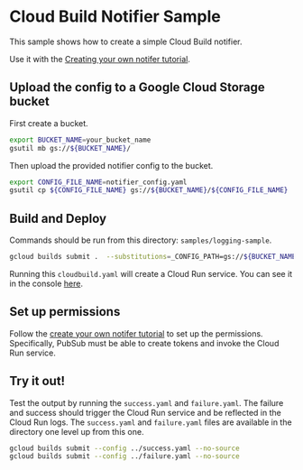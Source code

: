 # Cloud Build Notifier Sample

This sample shows how to create a simple Cloud Build notifier.

Use it with the [Creating your own notifer tutorial](https://cloud.google.com/cloud-build/docs/configuring-notifications/create-notifier).

## Upload the config to a Google Cloud Storage bucket 

First create a bucket.

```sh
export BUCKET_NAME=your_bucket_name
gsutil mb gs://${BUCKET_NAME}/
```

Then upload the provided notifier config to the bucket.

```sh
export CONFIG_FILE_NAME=notifier_config.yaml
gsutil cp ${CONFIG_FILE_NAME} gs://${BUCKET_NAME}/${CONFIG_FILE_NAME}
```

## Build and Deploy

Commands should be run from this directory: `samples/logging-sample`.

```sh
gcloud builds submit .  --substitutions=_CONFIG_PATH=gs://${BUCKET_NAME}/${CONFIG_FILE_NAME}
```

Running this `cloudbuild.yaml` will create a Cloud Run service.  You can see it in the console [here](https://console.cloud.google.com/run).


## Set up permissions 
Follow the [create your own notifer tutorial](https://cloud.google.com/cloud-build/docs/configuring-notifications/create-notifier#configuring_notifications) to set up the permissions. Specifically, PubSub must be able to create tokens and invoke the Cloud Run service.


## Try it out!

Test the output by running the `success.yaml` and `failure.yaml`.  The failure and success should trigger the Cloud Run service and be reflected in the Cloud Run logs.  The `success.yaml` and `failure.yaml` files are available in the directory one level up from this one.

```sh
gcloud builds submit --config ../success.yaml --no-source
gcloud builds submit --config ../failure.yaml --no-source
```
